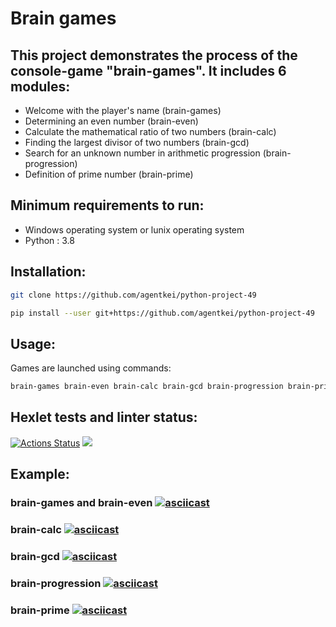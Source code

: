 # **Brain games**
## This project demonstrates the process of the console-game "brain-games". It includes 6 modules:

* Welcome with the player's name (brain-games)
* Determining an even number (brain-even)
* Calculate the mathematical ratio of two numbers (brain-calc)
* Finding the largest divisor of two numbers (brain-gcd)
* Search for an unknown number in arithmetic progression (brain-progression)
* Definition of prime number (brain-prime)


## Minimum requirements to run: 
* Windows operating system or lunix operating system
* Python : 3.8

## Installation:
```bash
git clone https://github.com/agentkei/python-project-49
```
```bash
pip install --user git+https://github.com/agentkei/python-project-49 
```
## Usage:
Games are launched using commands:  
```bash
brain-games brain-even brain-calc brain-gcd brain-progression brain-prime
```
## **Hexlet tests and linter status:**
[![Actions Status](https://github.com/agentkei/python-project-49/workflows/hexlet-check/badge.svg)](https://github.com/agentkei/python-project-49/actions)
<a href="https://codeclimate.com/github/agentkei/python-project-49/maintainability">
<img src="https://api.codeclimate.com/v1/badges/9e13e803cdf37cbb85d5/maintainability" /></a>

## Example:
### **brain-games and brain-even** [![asciicast](https://asciinema.org/a/cpsSTIzjW142GwlrDU76yDZWh.svg)](https://asciinema.org/a/cpsSTIzjW142GwlrDU76yDZWh)

### **brain-calc** [![asciicast](https://asciinema.org/a/8B978GI9dNuMG5BwHFzkhDvBK.svg)](https://asciinema.org/a/8B978GI9dNuMG5BwHFzkhDvBK)

### **brain-gcd** [![asciicast](https://asciinema.org/a/zOM5Jps2gGGFvJbXW1GtjWgTJ.svg)](https://asciinema.org/a/zOM5Jps2gGGFvJbXW1GtjWgTJ)

### **brain-progression** [![asciicast](https://asciinema.org/a/o6FxpFzCYwhlddBumJPChod5q.svg)](https://asciinema.org/a/o6FxpFzCYwhlddBumJPChod5q)

### **brain-prime** [![asciicast](https://asciinema.org/a/MUi535VsVV8Z87iTIQkSeVjhl.svg)](https://asciinema.org/a/MUi535VsVV8Z87iTIQkSeVjhl)